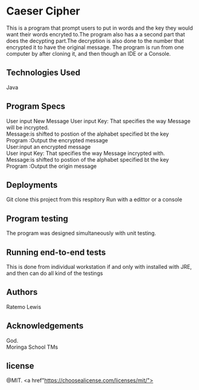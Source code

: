 # Caeser Cipher

This is a program that prompt users to put in words and the key they would want their words encryted to.The program also has a
a second part that does the decypting part.The decryption is also done to the number that encrypted it to have the original 
message.
The program is run from one computer by 
after cloning it, and then though an IDE or a Console.


## Technologies Used

Java


## Program Specs

User input New Message
User input Key: That specifies the way Message will be incrypted.<br>
Message:is shifted to postion of the alphabet specified bt the key<br>
Program :Output the encrypted message<br>
User:input an encrypted message<br>
User input Key: That specifies the way Message incrypted with.<br>
Message:is shifted to postion of the alphabet specified bt the key<br>
Program :Output the origin message<br>
## Deployments

Git clone this project from this respitory
Run with a edittor or a console
## Program testing

The program was designed simultaneously with unit testing.

## Running end-to-end tests

This is done from individual  workstation if and only with installed with JRE, and then can do all kind of the testings

## Authors
Ratemo Lewis

## Acknowledgements
God.<br>
Moringa School TMs

## license
@MIT. <a href"https://choosealicense.com/licenses/mit/"></a>
